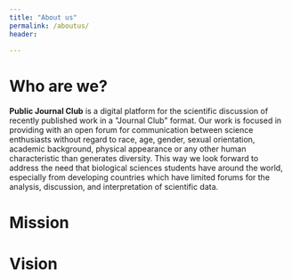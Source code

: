 ```yaml
---
title: "About us"
permalink: /aboutus/
header:
  
---
```

# Who are we?
**Public Journal Club** is a digital platform for the scientific discussion of recently published work in a "Journal Club" format.  Our work is focused in providing with an open forum for communication between science enthusiasts without regard to race, age, gender, sexual orientation, academic background, physical appearance or any other human characteristic than generates diversity. This way we look forward to address the need that biological sciences students have around the world, especially from developing countries which have limited forums for the analysis, discussion, and interpretation of scientific data.
# Mission
# Vision
